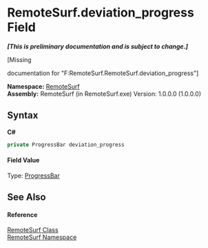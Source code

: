 # RemoteSurf.deviation_progress Field
 _**\[This is preliminary documentation and is subject to change.\]**_

\[Missing <summary> documentation for "F:RemoteSurf.RemoteSurf.deviation_progress"\]

**Namespace:**&nbsp;<a href="N_RemoteSurf">RemoteSurf</a><br />**Assembly:**&nbsp;RemoteSurf (in RemoteSurf.exe) Version: 1.0.0.0 (1.0.0.0)

## Syntax

**C#**<br />
``` C#
private ProgressBar deviation_progress
```


#### Field Value
Type: <a href="http://msdn2.microsoft.com/en-us/library/de047043" target="_self">ProgressBar</a>

## See Also


#### Reference
<a href="T_RemoteSurf_RemoteSurf">RemoteSurf Class</a><br /><a href="N_RemoteSurf">RemoteSurf Namespace</a><br />